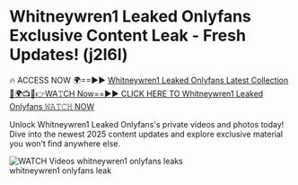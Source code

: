 # Whitneywren1 Leaked Onlyfans Exclusive Content Leak - Fresh Updates! (j2l6l)

🔥 ACCESS NOW 🌍==►► <a href="https://tinyurl.com/3fjeunct" rel="nofollow">Whitneywren1 Leaked Onlyfans Latest Collection</a></h3>
[🔴🌍📺📱👉WA𝚃CH Now==►► CLICK HERE TO Whitneywren1 Leaked Onlyfans 𝚆𝙰𝚃𝙲𝙷 NOW](https://tinyurl.com/3fjeunct)

Unlock Whitneywren1 Leaked Onlyfans's private videos and photos today! Dive into the newest 2025 content updates and explore exclusive material you won’t find anywhere else.


<a href="https://tinyurl.com/3fjeunct" rel="nofollow" data-target="animated-image.originalLink"><img src="https://camo.githubusercontent.com/8a4f000d20f83aca3bf7ec5f350d767afa0574a8a352519fd8cfa583a6f93a33/68747470733a2f2f692e696d6775722e636f6d2f644a486b345a712e676966" alt="WATCH Videos" data-canonical-src="https://i.imgur.com/dJHk4Zq.gif" style="max-width: 100%; display: inline-block;" data-target="animated-image.originalImage"></a>
whitneywren1 onlyfans leaks<br>
whitneywren1 onlyfans leak
